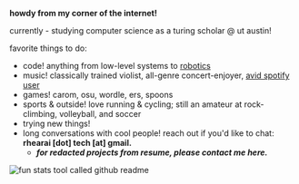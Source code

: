 **howdy from my corner of the internet!**

currently - studying computer science as a turing scholar @ ut austin!

favorite things to do:
- code! anything from low-level systems to [robotics](https://github.com/AbhinavPeri/JugglingIsaacGymEnvs)
- music! classically trained violist, all-genre concert-enjoyer, [avid spotify user](https://open.spotify.com/user/1hiprbqaie8knj690gib32k8t)
- games! carom, osu, wordle, ers, spoons
- sports & outside! love running & cycling; still an amateur at rock-climbing, volleyball, and soccer
- trying new things! 
- long conversations with cool people! reach out if you'd like to chat: **rhearai \[dot\] tech \[at\] gmail.**
  - _**for redacted projects from resume, please contact me here.**_

![fun stats tool called github readme](https://github-readme-stats-one-eta-61.vercel.app/api/top-langs?username=rheiformes&langs_count=8&layout=compact&&bg_color=ffffff&title_color=000000&text_color=000000&font=courier&hide=Jupyter%20Notebook)

